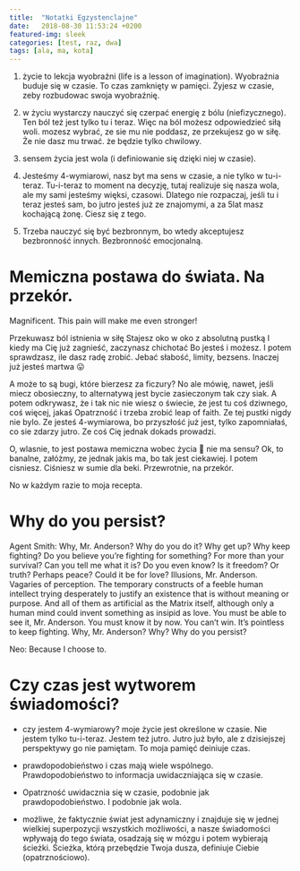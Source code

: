 ```yaml
---
title:  "Notatki Egzystenclajne"
date:   2018-08-30 11:53:24 +0200
featured-img: sleek
categories: [test, raz, dwa]
tags: [ala, ma, kota]
---
```


1. życie to lekcja wyobraźni (life is a lesson of imagination). Wyobraźnia buduje się w czasie. To czas zamknięty w pamięci. Żyjesz w czasie, zeby rozbudowac swoja wyobraźnię.

2. w życiu wystarczy nauczyć się czerpać energię z bólu (niefizycznego). Ten ból też jest tylko tu i teraz. Więc na ból możesz odpowiedzieć siłą woli. mozesz wybrać, ze sie mu nie poddasz, ze przekujesz go w siłę. Że nie dasz mu trwać. że będzie tylko chwilowy.

3. sensem życia jest wola (i definiowanie się dzięki niej w czasie).

4. Jesteśmy 4-wymiarowi, nasz byt ma sens w czasie, a nie tylko w tu-i-teraz. Tu-i-teraz to moment na decyzję, tutaj realizuje się nasza wola, ale my sami jesteśmy więksi, czasowi. Dlatego nie rozpaczaj, jeśli tu i teraz jesteś sam, bo jutro jesteś już ze znajomymi, a za 5lat masz kochającą żonę. Ciesz się z tego.

5. Trzeba nauczyć się być bezbronnym, bo wtedy akceptujesz bezbronność innych. Bezbronność emocjonalną.

# Memiczna postawa do świata. Na przekór.

Magnificent. This pain will make me even stronger!

Przekuwasz ból istnienia w siłę
Stajesz oko w oko z absolutną pustką
I kiedy ma Cię już zagnieść, zaczynasz chichotać
Bo jesteś i możesz. I potem sprawdzasz, ile dasz radę zrobić.
Jebać słabość, limity, bezsens. Inaczej już jesteś martwa 😛

A może to są bugi, które bierzesz za ficzury?
No ale mówię, nawet, jeśli miecz obosieczny, to alternatywą jest bycie zasieczonym tak czy siak.
A potem odkrywasz, że i tak nic nie wiesz o świecie, że jest tu coś dziwnego, coś więcej, jakaś Opatrzność i trzeba zrobić leap of faith. Ze tej pustki nigdy nie bylo. Ze jesteś 4-wymiarowa, bo przyszłość już jest, tylko zapomniałaś, co sie zdarzy jutro. Ze coś Cię jednak dokads prowadzi.

O, wlasnie, to jest postawa memiczna wobec życia 🙂 nie ma sensu? Ok, to banalne, załóżmy, ze jednak jakis ma, bo tak jest ciekawiej. I potem cisniesz.
Ciśniesz w sumie dla beki. Przewrotnie, na przekór.

No w każdym razie to moja recepta.

# Why do you persist?

Agent Smith: Why, Mr. Anderson? Why do you do it? Why get up? Why keep fighting? Do you believe you’re fighting for something? For more than your survival? Can you tell me what it is? Do you even know? Is it freedom? Or truth? Perhaps peace? Could it be for love? Illusions, Mr. Anderson. Vagaries of perception. The temporary constructs of a feeble human intellect trying desperately to justify an existence that is without meaning or purpose. And all of them as artificial as the Matrix itself, although only a human mind could invent something as insipid as love. You must be able to see it, Mr. Anderson. You must know it by now. You can’t win. It’s pointless to keep fighting. Why, Mr. Anderson? Why? Why do you persist?

Neo: Because I choose to.

# Czy czas jest wytworem świadomości?

- czy jestem 4-wymiarowy? moje życie jest określone w czasie. Nie jestem tylko tu-i-teraz. Jestem też jutro. Jutro już było, ale z dzisiejszej perspektywy go nie pamiętam. To moja pamięć deiniuje czas.

- prawdopodobieństwo i czas mają wiele wspólnego. Prawdopodobieństwo to informacja uwidaczniająca się w czasie.

- Opatrzność uwidacznia się w czasie, podobnie jak prawdopodobieństwo. I podobnie jak wola.

- możliwe, że faktycznie świat jest adynamiczny i znajduje się w jednej wielkiej superpozycji wszystkich możliwości, a nasze świadomości wpływają do tego świata, osadzają się w mózgu i potem wybierają ścieżki. Ścieżka, którą przebędzie Twoja dusza, definiuje Ciebie (opatrznościowo).
